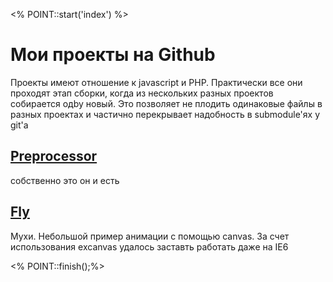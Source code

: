 <% POINT::start('index') %>
# Мои проекты на Github

Проекты имеют отношение к javascript и PHP. Практически все они проходят этап сборки, когда из нескольких разных проектов собирается одby новый.
Это позволяет не плодить одинаковые файлы в разных проектах и частично перекрывает надобность в submodule'ях у git'а

## [Preprocessor](http://githum.com/Ksnk/Preprocessor) ##

собственно это он и есть

## [Fly](http://githum.com/Ksnk/Fly) ##

Мухи. Небольшой пример анимации с помощью canvas. За счет использования excanvas удалось заставть работать даже на IE6

<% POINT::finish();%>
